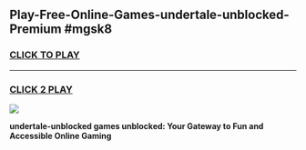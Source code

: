 
## Play-Free-Online-Games-undertale-unblocked-Premium #mgsk8
<h3>
<a href="https://premium.freeplayer.one?title=undertale-unblocked&ref=8M">CLICK TO PLAY</a></h3>
<hr>

<h3>
<a href="https://premium.freeplayer.one?title=undertale-unblocked&ref=8M">CLICK 2 PLAY</a>
  
</h3>

<a href="https://premium.freeplayer.one?title=undertale-unblocked&ref=8M"><img src="https://clearcache.store/games.png"></a>


**undertale-unblocked games unblocked: Your Gateway to Fun and Accessible Online Gaming**
